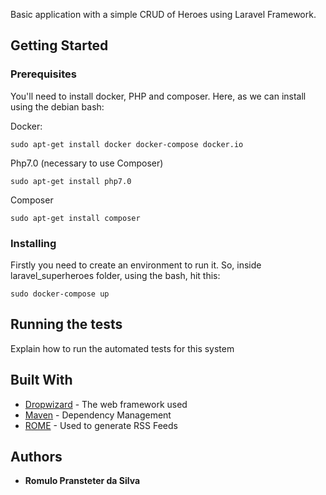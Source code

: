 Basic application with a simple CRUD of Heroes using Laravel Framework.

## Getting Started



### Prerequisites

You'll need to install docker, PHP and composer.
Here, as we can install using the debian bash:

Docker:
```
sudo apt-get install docker docker-compose docker.io
```

Php7.0 (necessary to use Composer)
```
sudo apt-get install php7.0
```

Composer
```
sudo apt-get install composer
```

### Installing

Firstly you need to create an environment to run it. So, inside laravel_superheroes folder, using the bash, hit this:

```
sudo docker-compose up
```

## Running the tests

Explain how to run the automated tests for this system


## Built With

* [Dropwizard](http://www.dropwizard.io/1.0.2/docs/) - The web framework used
* [Maven](https://maven.apache.org/) - Dependency Management
* [ROME](https://rometools.github.io/rome/) - Used to generate RSS Feeds

## Authors

* **Romulo Pransteter da Silva**


